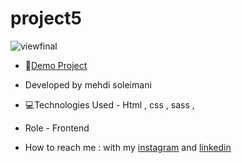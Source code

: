 # project5


![viewfinal](https://s6.uupload.ir/files/screenshot_(39)_l72s.png)

- 📌[Demo Project]()

- Developed by mehdi soleimani

- 💻Technologies Used - Html , css , sass ,

- Role - Frontend

- How to reach me : with my [instagram](https://instagram.com/mehdi_soleimani_web?igshid=mzrlodbinwflza==) and [linkedin](https://www.linkedin.com/in/mehdi-soleimani-38597328b/)
